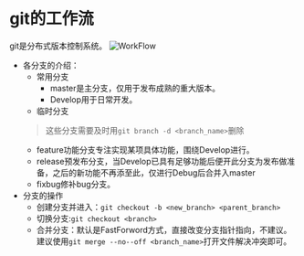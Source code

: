 # git的工作流
git是分布式版本控制系统。
![WorkFlow]()
- 各分支的介绍：
  - 常用分支
    - master是主分支，仅用于发布成熟的重大版本。
    - Develop用于日常开发。
  - 临时分支
   > 这些分支需要及时用`git branch -d <branch_name>`删除
    - feature功能分支专注实现某项具体功能，围绕Develop进行。
    - release预发布分支，当Develop已具有足够功能后便开此分支为发布做准备，之后的新功能不再添至此，仅进行Debug后合并入master
    - fixbug修补bug分支。
- 分支的操作
  - 创建分支并进入：`git checkout -b <new_branch> <parent_branch>`
  - 切换分支:`git checkout <branch>`
  - 合并分支：默认是FastForword方式，直接改变分支指针指向，不建议。建议使用`git merge --no--off <branch_name>`打开文件解决冲突即可。

